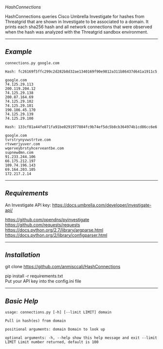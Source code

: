 *HashConnections*

HashConnections queries Cisco Umbrella Investigate for hashes from Threatgrid that are shown in Investigate to be associated to a domain. It prints each sha256 hash and all network connections that were observed when the hash was analyzed with the Threatgrid sandbox environment.

---
*Example*
---

```
connections.py google.com

Hash: fc26169f5ffc299c2d282b8d32ae1340169f90e9812a311b86437d641a1911c5

google.com
74.125.29.113
200.119.204.12
74.125.29.138
200.87.164.69
74.125.29.102
74.125.29.101
190.186.45.170
74.125.29.139
74.125.29.100

Hash: 133cf81a44fe871fa91be0291977804fc9b74ef5dc5b8cb364974b1cd86cc6e6

google.com
tvrstrynyvwstrtve.com
rtvwerjyuver.com
wqerveybrstyhcerveantbe.com
supnewdmn.com
91.233.244.106
66.175.212.197
109.74.196.143
69.164.203.105
172.217.2.14
```
---
*Requirements*
---
An Investigate API key: https://docs.umbrella.com/developer/investigate-api/

https://github.com/opendns/pyinvestigate
<br>
https://github.com/requests/requests
<br>
https://docs.python.org/2.7/library/argparse.html
<br>
https://docs.python.org/2/library/configparser.html
<br>

---
*Installation*
---

git clone https://github.com/anmisccali/HashConnections

pip install -r requirements.txt
<br>
Put your API key into the config.ini file

---
*Basic Help*
---

```
usage: connections.py [-h] [--limit LIMIT] domain

Pull in hash(es) from domain

positional arguments: domain Domain to look up

optional arguments: -h, --help show this help message and exit --limit LIMIT Limit number returned, default is 100
